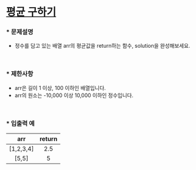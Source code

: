 
# [ 평균 구하기 ](https://programmers.co.kr/learn/courses/30/lessons/12944) #



### * 문제설명 ###  
* 정수를 담고 있는 배열 arr의 평균값을 return하는 함수, solution을 완성해보세요.  
</br>

### * 제한사항 ###
* arr은 길이 1 이상, 100 이하인 배열입니다.   
* arr의 원소는 -10,000 이상 10,000 이하인 정수입니다.  
</br>

### * 입출력 예 ###  

arr | return
:------:|:------:
[1,2,3,4] | 2.5
[5,5] | 5
